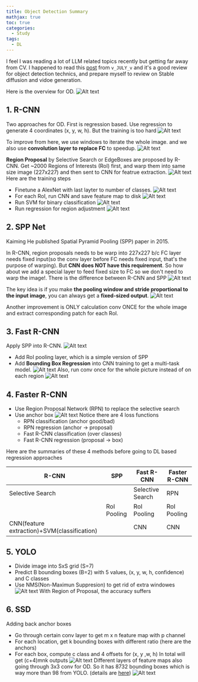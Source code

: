 ```yaml
---
title: Object Detection Summary
mathjax: true
toc: true
categories:
  - Study 
tags:
  - DL
---
```


I feel I was reading a lot of LLM related topics recently but getting far away from CV. I happened to read this [post](https://blog.csdn.net/v_july_v/article/details/80170182) from `v_JULY_v` and it's a good review for object detection technics, and prepare myself to review on Stable diffusion and vidoe generation.

Here is the overview for OD.
![Alt text](/code23/assets/images/2024/24-04-03-Object-Detection_files/overview.png)

## 1. R-CNN
Two approaches for OD. First is regression based. Use regression to generate 4 coordinates (x, y, w, h). But the training is too hard
![Alt text](/code23/assets/images/2024/24-04-03-Object-Detection_files/regressionod.png) 

To improve from here, we use windows to iterate the whole image. and we also use **convolution layer to replace FC** to speedup.
![Alt text](/code23/assets/images/2024/24-04-03-Object-Detection_files/speedup.png)

**Region Proposal** by Selective Search or EdgeBoxes are proposed by R-CNN. Get ~2000 Regions of Interests (RoI) first, and warp them into same size image (227x227) and then sent to CNN for featrue extraction.
![Alt text](/code23/assets/images/2024/24-04-03-Object-Detection_files/rcnn.png) 
Here are the training steps
- Finetune a AlexNet with last layter to number of classes.
![Alt text](/code23/assets/images/2024/24-04-03-Object-Detection_files/rcnn1.png)
- For each RoI, run CNN and save feature map to disk
![Alt text](/code23/assets/images/2024/24-04-03-Object-Detection_files/rcnn2.png)
- Run SVM for binary classification
![Alt text](/code23/assets/images/2024/24-04-03-Object-Detection_files/rcnn3.png)
- Run regression for region adjustment
![Alt text](/code23/assets/images/2024/24-04-03-Object-Detection_files/rcnn4.png)

## 2. SPP Net
Kaiming He published Spatial Pyramid Pooling (SPP) paper in 2015.

In R-CNN, region proposals needs to be warp into 227x227 b/c FC layer needs fixed input(so the conv layer before FC needs fixed input, that's the purpose of warping). But **CNN does NOT have this requirement**. So how about we add a special layer to feed fixed size to FC so we don't need to warp the image!. There is the difference between R-CNN and SPP
![Alt text](/code23/assets/images/2024/24-04-03-Object-Detection_files/rcnnspp.png)

The key idea is if you make **the pooling window and stride proportional to the input image**, you can always get a **fixed-sized output**.
![Alt text](/code23/assets/images/2024/24-04-03-Object-Detection_files/spp.png)

Another improvement is ONLY calculation conv ONCE for the whole image and extract corresponding patch for each RoI.

## 3. Fast R-CNN
Apply SPP into R-CNN.
![Alt text](/code23/assets/images/2024/24-04-03-Object-Detection_files/fastrcnn0.png)
- Add RoI pooling layer, which is a simple version of SPP
- Add **Bounding Box Regression** into CNN training to get a multi-task model.
![Alt text](/code23/assets/images/2024/24-04-03-Object-Detection_files/fastrcnn.png)
Also, run conv once for the whole picture instead of on each region
![Alt text](/code23/assets/images/2024/24-04-03-Object-Detection_files/convonce.png)
## 4. Faster R-CNN
- Use Region Proposal Network (RPN) to replace the selective search
- Use anchor box
![Alt text](/code23/assets/images/2024/24-04-03-Object-Detection_files/fasterrcnn.png) 
Notice there are 4 loss functions
  - RPN classification (anchor good/bad)
  - RPN regression (anchor -> proposal)
  - Fast R-CNN classification (over classes)
  - Fast R-CNN regression (proposal -> box)

Here are the summaries of these 4 methods before going to DL based regression approaches

|R-CNN|SPP|Fast R-CNN|Faster R-CNN|
-|-|-|-
|Selective Search||Selective Search|RPN
||RoI Pooling|RoI Pooling|RoI Pooling
|CNN(feature extraction)+SVM(classification)||CNN|CNN|

## 5. YOLO
- Divide image into SxS grid (S=7)
- Predict B bounding boxes (B=2) with 5 values, (x, y, w, h, confidence) and C classes 
- Use NMS(Non-Maximun Suppresion) to get rid of extra windowes
![Alt text](/code23/assets/images/2024/24-04-03-Object-Detection_files/yolo.png)
With Region of Proposal, the accuracy suffers

## 6. SSD
Adding back anchor boxes
- Go through certain conv layer to get m x n feature map with p channel
- For each location, get k bounding boxes with different ratio (here are the anchors)
- For each box, compute c class and 4 offsets for (x, y ,w, h)
In total will get (c+4)mnk outputs
![Alt text](/code23/assets/images/2024/24-04-03-Object-Detection_files/ssd.png)
Different layers of feature maps also going through 3x3 conv for OD.
So it has 8732 bounding boxes which is way more than 98 from YOLO. (details are [here](https://towardsdatascience.com/review-ssd-single-shot-detector-object-detection-851a94607d11))
![Alt text](/code23/assets/images/2024/24-04-03-Object-Detection_files/moreboxes.png)